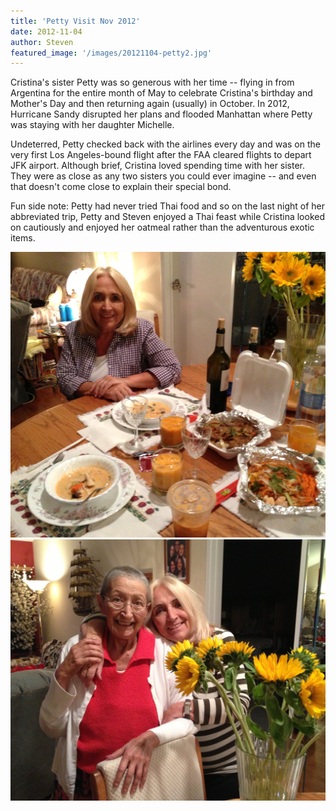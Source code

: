 ```yaml
---
title: 'Petty Visit Nov 2012'
date: 2012-11-04
author: Steven
featured_image: '/images/20121104-petty2.jpg'
---
```


Cristina's sister Petty was so generous with her time -- flying in from Argentina for the entire month of May to celebrate Cristina's birthday and Mother's Day and then returning again (usually) in October. In 2012, Hurricane Sandy disrupted her plans and flooded Manhattan where Petty was staying with her daughter Michelle.

Undeterred, Petty checked back with the airlines every day and was on the very first Los Angeles-bound flight after the FAA cleared flights to depart JFK airport. Although brief, Cristina loved spending time with her sister. They were as close as any two sisters you could ever imagine -- and even that doesn't come close to explain their special bond.

Fun side note: Petty had never tried Thai food and so on the last night of her abbreviated trip, Petty and Steven enjoyed a Thai feast while Cristina looked on cautiously and enjoyed her oatmeal rather than the adventurous exotic items.


<div class="gallery" data-columns="1">
	<img src="/images/20121104-petty2.jpg">
	<img src="/images/20121104-petty1.jpg">
</div>
